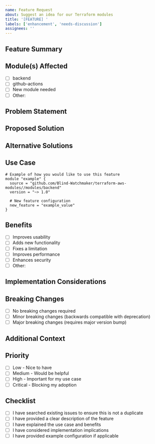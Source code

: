 ```yaml
---
name: Feature Request
about: Suggest an idea for our Terraform modules
title: '[FEATURE] '
labels: ['enhancement', 'needs-discussion']
assignees: ''
---
```


## Feature Summary

<!-- Provide a clear and concise description of the feature you'd like to see -->

## Module(s) Affected

<!-- Mark the relevant modules with an "x" -->

- [ ] backend
- [ ] github-actions
- [ ] New module needed
- [ ] Other: <!-- Specify which module(s) -->

## Problem Statement

<!-- Is your feature request related to a problem? Please describe -->

## Proposed Solution

<!-- Describe the solution you'd like -->

## Alternative Solutions

<!-- Describe any alternative solutions or workarounds you've considered -->

## Use Case

<!-- Describe the specific use case this feature would address -->

```hcl
# Example of how you would like to use this feature
module "example" {
  source = "github.com/Blind-Watchmaker/terraform-aws-modules//modules/backend"
  version = "~> 1.0"
  
  # New feature configuration
  new_feature = "example_value"
}
```

## Benefits

<!-- What benefits would this feature provide? -->

- [ ] Improves usability
- [ ] Adds new functionality
- [ ] Fixes a limitation
- [ ] Improves performance
- [ ] Enhances security
- [ ] Other: <!-- Specify -->

## Implementation Considerations

<!-- Any thoughts on how this might be implemented? -->

## Breaking Changes

<!-- Would this feature require breaking changes? -->

- [ ] No breaking changes required
- [ ] Minor breaking changes (backwards compatible with deprecation)
- [ ] Major breaking changes (requires major version bump)

## Additional Context

<!-- Add any other context, screenshots, or examples about the feature request here -->

## Priority

<!-- How important is this feature to you? -->

- [ ] Low - Nice to have
- [ ] Medium - Would be helpful
- [ ] High - Important for my use case
- [ ] Critical - Blocking my adoption

## Checklist

<!-- Mark completed items with an "x" -->

- [ ] I have searched existing issues to ensure this is not a duplicate
- [ ] I have provided a clear description of the feature
- [ ] I have explained the use case and benefits
- [ ] I have considered implementation implications
- [ ] I have provided example configuration if applicable
